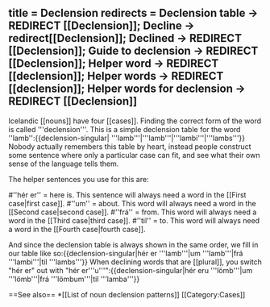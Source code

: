 title = Declension
redirects = Declension table -> REDIRECT [[Declension]]; Decline -> redirect[[Declension]]; Declined -> REDIRECT [[Declension]]; Guide to declension -> REDIRECT [[Declension]]; Helper word -> REDIRECT [[declension]]; Helper words -> REDIRECT [[declension]]; Helper words for declension -> REDIRECT [[Declension]]
---

Icelandic [[nouns]] have four [[cases]]. Finding the correct form of the word is called '''declension'''. This is a simple declension table for the word ''lamb'':{{declension-singular| '''lamb'''|'''lamb'''|'''lambi'''|'''lambs'''}}
Nobody actually remembers this table by heart, instead people construct some sentence where only a particular case can fit, and see what their own sense of the language tells them.

The helper sentences you use for this are:

#''hér er'' = here is. This sentence will always need a word in the [[First case|first case]].
#''um'' = about. This word will always need a word in the [[Second case|second case]].
#''frá'' = from. This word will always need a word in the [[Third case|third case]].
#''til'' = to. This word will always need a word in the [[Fourth case|fourth case]].

And since the declension table is always shown in the same order, we fill in our table like so:{{declension-singular|hér er '''lamb'''|um '''lamb'''|frá '''lambi'''|til '''lambs'''}}
When declining words that are [[plural]], you switch "hér er" out with "hér er'''u'''":{{declension-singular|hér eru '''lömb'''|um '''lömb'''|frá '''lömbum'''|til '''lamba'''}}

==See also==
*[[List of noun declension patterns]]
[[Category:Cases]]